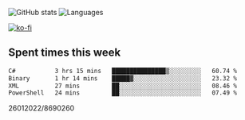 ![GitHub stats](https://github-readme-stats.vercel.app/api?username=emipa606&theme=github_dark&show_icons=true) 
![Languages](https://github-readme-stats.vercel.app/api/top-langs/?username=emipa606&theme=github_dark&layout=compact)

[![ko-fi](https://ko-fi.com/img/githubbutton_sm.svg)](https://ko-fi.com/G2G55DDYD)

## Spent times this week
<!--START_SECTION:waka-->

```txt
C#           3 hrs 15 mins   ███████████████▒░░░░░░░░░   60.74 %
Binary       1 hr 14 mins    █████▓░░░░░░░░░░░░░░░░░░░   23.32 %
XML          27 mins         ██░░░░░░░░░░░░░░░░░░░░░░░   08.46 %
PowerShell   24 mins         ██░░░░░░░░░░░░░░░░░░░░░░░   07.49 %
```

<!--END_SECTION:waka-->


26012022/8690260
